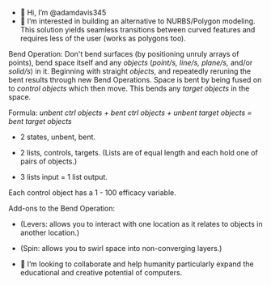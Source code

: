 - 👋 Hi, I’m @adamdavis345
- 👀 I’m interested in building an alternative to NURBS/Polygon modeling. This solution yields seamless transitions between curved features and requires less of the user (works as polygons too).

Bend Operation:
Don't bend surfaces (by positioning unruly arrays of points), bend space itself and any _objects_ (_point/s, line/s, plane/s,_ and/or _solid/s_) in it. Beginning with straight _objects_, and repeatedly reruning the bent results through new Bend Operations. Space is bent by being fused on to _control objects_ which then move. This bends any _target objects_ in the space.

Formula:
_unbent ctrl objects + bent ctrl objects + unbent target objects = bent target objects_

- 2 states, unbent, bent. 
- 2 lists, controls, targets. (Lists are of equal length and each hold one of pairs of objects.) 

- 3 lists input = 1 list output. 

Each control object has a 1 - 100 efficacy variable.

Add-ons to the Bend Operation:
- (Levers: allows you to interact with one location as it relates to objects in another location.)
- (Spin: allows you to swirl space into non-converging layers.)

- 💞️ I’m looking to collaborate and help humanity particularly expand the educational and creative potential of computers.

<!---
- 🌱 I’m currently learning Blender and wonder if this could be built as an Add-on.
- 📫 How to reach me ...
--->

